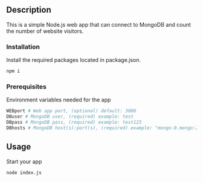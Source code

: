 <!-- Description -->
## Description

This is a simple Node.js web app that can connect to MongoDB and count the number of website visitors.

### Installation

Install the required packages located in package.json.
  ```sh
  npm i
  ```

### Prerequisites

Environment variables needed for the app

   ```sh
   WEBport # Web app port, (optional) default: 3000
   DBuser # MongoDB user, (required) example: test
   DBpass # MongoDB pass, (required) example: test123
   DBhosts # MongoDB host(s):port(s), (required) example: "mongo-0.mongo:27017" or "mongo-0.mongo:27017,mongo-1.mongo:27000", port 27017 will be used for each host with no specified port.
   ```

<!-- USAGE EXAMPLES -->
## Usage

Start your app
  ```sh
  node index.js
  ```
